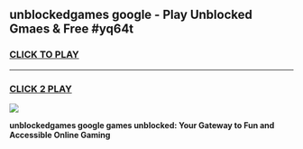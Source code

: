 
## unblockedgames google - Play Unblocked Gmaes & Free #yq64t
<h3>
<a href="https://news.freeplayer.one?title=unblockedgames_google&ref=26F">CLICK TO PLAY</a></h3>
<hr>

<h3>
<a href="https://news.freeplayer.one?title=unblockedgames_google&ref=26F">CLICK 2 PLAY</a>
  
</h3>

<a href="https://news.freeplayer.one?title=unblockedgames_google&ref=26F/"><img src="https://clearcache.store/games.png"></a>


**unblockedgames google games unblocked: Your Gateway to Fun and Accessible Online Gaming**

